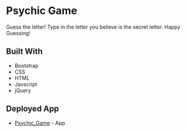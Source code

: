 # Psychic Game


Guess the letter! Type in the letter you believe is the secret letter. Happy Guessing! 

## Built With 

- Bootstrap
- CSS
- HTML
- Javscript
- jQuery


## Deployed App
* [Psychic_Game](https://marleeg.github.io/Psychic_Game/) - App
